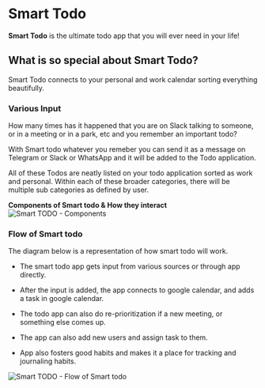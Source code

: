 # Smart Todo

**Smart Todo** is the ultimate todo app that you will ever need in your life!

## What is so special about Smart Todo?

Smart Todo connects to your personal and work calendar sorting everything beautifully.

### Various Input

How many times has it happened that you are on Slack talking to someone, or in a meeting or in a park, etc and you remember an important todo?

With Smart todo whatever you remeber you can send it as a message on Telegram or Slack or WhatsApp and it will be added to the Todo application.

All of these Todos are neatly listed on your todo application sorted as work and personal. Within each of these broader categories, there will be multiple sub categories as defined by user.

**Components of Smart todo & How they interact**
![Smart TODO - Components](https://github.com/alijnmerchant21/smart-todo/assets/44069404/56e92a68-328d-4a30-bc27-4ad08446c34e)

### Flow of Smart todo

The diagram below is a representation of how smart todo will work.

- The smart todo app gets input from various sources or through app directly.

- After the input is added, the app connects to google calendar, and adds a task in google calendar.

- The todo app can also do re-prioritization if  a new meeting, or something else comes up.

- The app can also add new users and assign task to them.

- App also fosters good habits and makes it a place for tracking and journaling habits.

![Smart TODO - Flow of Smart todo](https://github.com/alijnmerchant21/smart-todo/assets/44069404/e14a4282-e2db-4f89-82a3-53a9410c61a1)

